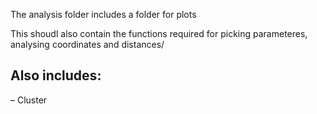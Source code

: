 The analysis folder includes a folder for plots

This shoudl also contain the functions required for picking parameteres, analysing coordinates and distances/

Also includes:
- 
– Cluster

